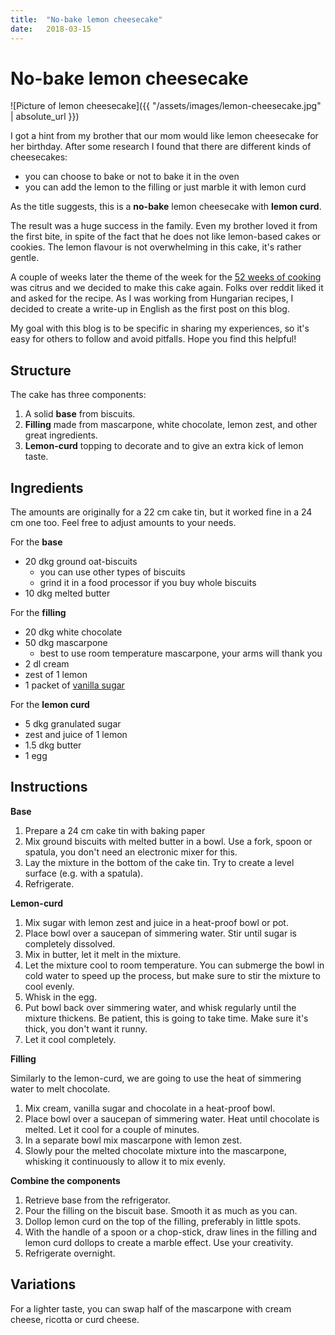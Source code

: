 ```yaml
---
title:  "No-bake lemon cheesecake"
date:   2018-03-15
---
```


# No-bake lemon cheesecake

![Picture of lemon cheesecake]({{ "/assets/images/lemon-cheesecake.jpg" | absolute_url }})

I got a hint from my brother that our mom would like lemon cheesecake for her birthday. After some research I
found that there are different kinds of cheesecakes:
- you can choose to bake or not to bake it in the oven
- you can add the lemon to the filling or just marble it with lemon curd  

As the title suggests, this is a **no-bake** lemon cheesecake with **lemon curd**.

The result was a huge success in the family. Even my brother loved it from the first bite, in spite of the fact that
he does not like lemon-based cakes or cookies. The lemon flavour is not overwhelming in this cake, it's rather gentle.

A couple of weeks later the theme of the week for the [52 weeks of cooking](https://www.reddit.com/r/52weeksofcooking/) was citrus
and we decided to make this cake again. Folks over reddit liked it and asked for the recipe. As I was working from Hungarian
recipes, I decided to create a write-up in English as the first post on this blog.

My goal with this blog is to be specific in sharing my experiences, so it's easy for others to follow and avoid pitfalls. Hope you find this helpful!

## Structure

The cake has three components:
1. A solid **base** from biscuits.
2. **Filling** made from mascarpone, white chocolate, lemon zest, and other great ingredients.
3. **Lemon-curd** topping to decorate and to give an extra kick of lemon taste.

## Ingredients

The amounts are originally for a 22 cm cake tin, but it worked fine in a 24 cm one too. Feel free to adjust amounts to your needs.

For the **base**
- 20 dkg ground oat-biscuits
  - you can use other types of biscuits
  - grind it in a food processor if you buy whole biscuits
- 10 dkg melted butter

For the **filling**
- 20 dkg white chocolate
- 50 dkg mascarpone
  - best to use room temperature mascarpone, your arms will thank you
- 2 dl cream
- zest of 1 lemon
- 1 packet of [vanilla sugar](https://en.wikipedia.org/wiki/Vanilla_sugar)

For the **lemon curd**
- 5 dkg granulated sugar
- zest and juice of 1 lemon
- 1.5 dkg butter
- 1 egg

## Instructions

**Base**
1. Prepare a 24 cm cake tin with baking paper
2. Mix ground biscuits with melted butter in a bowl. Use a fork, spoon or spatula, you don't need an electronic mixer for this.
3. Lay the mixture in the bottom of the cake tin. Try to create a level surface (e.g. with a spatula).
4. Refrigerate.

**Lemon-curd**

1. Mix sugar with lemon zest and juice in a heat-proof bowl or pot.
2. Place bowl over a saucepan of simmering water. Stir until sugar is completely dissolved.
3. Mix in butter, let it melt in the mixture.
4. Let the mixture cool to room temperature. You can submerge the bowl in cold water to speed up the process,
but make sure to stir the mixture to cool evenly.
5. Whisk in the egg.
6. Put bowl back over simmering water, and whisk regularly until the mixture thickens. Be patient, this is going to take time. Make sure it's thick, you don't want it runny.
7. Let it cool completely.

**Filling**

Similarly to the lemon-curd, we are going to use the heat of simmering water to melt chocolate.

1. Mix cream, vanilla sugar and chocolate in a heat-proof bowl.
2. Place bowl over a saucepan of simmering water. Heat until chocolate is melted. Let it cool for a couple of minutes.
3. In a separate bowl mix mascarpone with lemon zest.
4. Slowly pour the melted chocolate mixture into the mascarpone, whisking it continuously to allow it to mix evenly.

**Combine the components**

1. Retrieve base from the refrigerator.
2. Pour the filling on the biscuit base. Smooth it as much as you can.
3. Dollop lemon curd on the top of the filling, preferably in little spots.
4. With the handle of a spoon or a chop-stick, draw lines in the filling and lemon curd dollops to create a marble effect. Use your creativity.
5. Refrigerate overnight.

## Variations

For a lighter taste, you can swap half of the mascarpone with cream cheese, ricotta or curd cheese.
